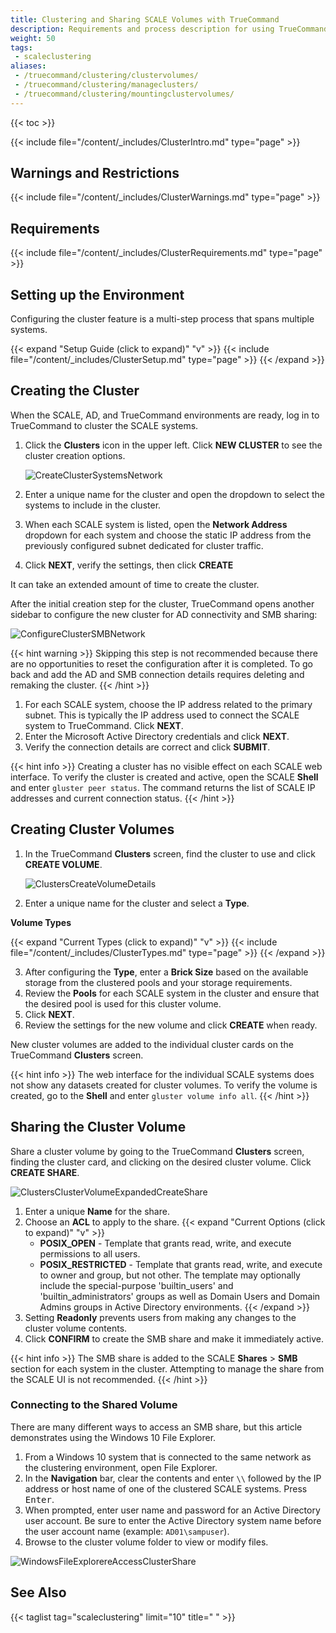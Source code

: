 ```yaml
---
title: Clustering and Sharing SCALE Volumes with TrueCommand
description: Requirements and process description for using TrueCommand to cluster and share data from TrueNAS SCALE systems.
weight: 50
tags:
 - scaleclustering
aliases:
 - /truecommand/clustering/clustervolumes/
 - /truecommand/clustering/manageclusters/
 - /truecommand/clustering/mountingclustervolumes/
---
```


{{< toc >}}

{{< include file="/content/_includes/ClusterIntro.md" type="page" >}}

## Warnings and Restrictions

{{< include file="/content/_includes/ClusterWarnings.md" type="page" >}}

## Requirements

{{< include file="/content/_includes/ClusterRequirements.md" type="page" >}}

## Setting up the Environment

Configuring the cluster feature is a multi-step process that spans multiple systems.

{{< expand "Setup Guide (click to expand)" "v" >}}
{{< include file="/content/_includes/ClusterSetup.md" type="page" >}}
{{< /expand >}}

## Creating the Cluster

When the SCALE, AD, and TrueCommand environments are ready, log in to TrueCommand to cluster the SCALE systems.

1. Click the <span class="iconify" data-icon="mdi:server-network"></span> **Clusters** icon in the upper left. Click **NEW CLUSTER** to see the cluster creation options.

   ![CreateClusterSystemsNetwork](/images/TrueCommand/2.2/CreateClusterSystemsNetwork.png "Network Options for Clustered Systems")

2. Enter a unique name for the cluster and open the dropdown to select the systems to include in the cluster.
3. When each SCALE system is listed, open the **Network Address** dropdown for each system and choose the static IP address from the previously configured subnet dedicated for cluster traffic.
4. Click **NEXT**, verify the settings, then click **CREATE**

It can take an extended amount of time to create the cluster.

After the initial creation step for the cluster, TrueCommand opens another sidebar to configure the new cluster for AD connectivity and SMB sharing:

![ConfigureClusterSMBNetwork](/images/TrueCommand/2.2/ConfigureClusterSMBNetwork.png "Configure Cluster SMB Network")

{{< hint warning >}}
Skipping this step is not recommended because there are no opportunities to reset the configuration after it is completed.
To go back and add the AD and SMB connection details requires deleting and remaking the cluster.
{{< /hint >}}

1. For each SCALE system, choose the IP address related to the primary subnet.
   This is typically the IP address used to connect the SCALE system to TrueCommand.
   Click **NEXT**.
2. Enter the Microsoft Active Directory credentials and click **NEXT**.
3. Verify the connection details are correct and click **SUBMIT**.

{{< hint info >}}
Creating a cluster has no visible effect on each SCALE web interface.
To verify the cluster is created and active, open the SCALE **Shell** and enter `gluster peer status`.
The command returns the list of SCALE IP addresses and current connection status.
{{< /hint >}}

## Creating Cluster Volumes

1. In the TrueCommand **Clusters** screen, find the cluster to use and click **CREATE VOLUME**.
   
   ![ClustersCreateVolumeDetails](/images/TrueCommand/2.2/ClustersCreateVolumeDetails.png "Add Cluster Volume: Details")
   
2. Enter a unique name for the cluster and select a **Type**.

  **Volume Types**

   {{< expand "Current Types (click to expand)" "v" >}}
   {{< include file="/content/_includes/ClusterTypes.md" type="page" >}}
   {{< /expand >}}

3. After configuring the **Type**, enter a **Brick Size** based on the available storage from the clustered pools and your storage requirements.
4. Review the **Pools** for each SCALE system in the cluster and ensure that the desired pool is used for this cluster volume.
5. Click **NEXT**.
6. Review the settings for the new volume and click **CREATE** when ready.

New cluster volumes are added to the individual cluster cards on the TrueCommand **Clusters** screen.

{{< hint info >}}
The web interface for the individual SCALE systems does not show any datasets created for cluster volumes.
To verify the volume is created, go to the **Shell** and enter `gluster volume info all`.
{{< /hint >}}

## Sharing the Cluster Volume

Share a cluster volume by going to the TrueCommand **Clusters** screen, finding the cluster card, and clicking on the desired cluster volume.
Click **CREATE SHARE**.

![ClustersClusterVolumeExpandedCreateShare](/images/TrueCommand/2.2/ClustersClusterVolumeExpandedCreateShare.png "Add Cluster Share")

1. Enter a unique **Name** for the share.
2. Choose an **ACL** to apply to the share.
   {{< expand "Current Options (click to expand)" "v" >}}
   * **POSIX_OPEN** - Template that grants read, write, and execute permissions to all users.
   * **POSIX_RESTRICTED** - Template that grants read, write, and execute to owner and group, but not other. The template may optionally include the special-purpose 'builtin_users' and 'builtin_administrators' groups as well as Domain Users and Domain Admins groups in Active Directory environments.
   {{< /expand >}}
3. Setting **Readonly** prevents users from making any changes to the cluster volume contents.
4. Click **CONFIRM** to create the SMB share and make it immediately active.

{{< hint info >}}
The SMB share is added to the SCALE **Shares** > **SMB** section for each system in the cluster.
Attempting to manage the share from the SCALE UI is not recommended.
{{< /hint >}}

### Connecting to the Shared Volume

There are many different ways to access an SMB share, but this article demonstrates using the Windows 10 File Explorer.

1. From a Windows 10 system that is connected to the same network as the clustering environment, open File Explorer.
2. In the **Navigation** bar, clear the contents and enter `\\` followed by the IP address or host name of one of the clustered SCALE systems. Press <kbd>Enter</kbd>.
3. When prompted, enter user name and password for an Active Directory user account. Be sure to enter the Active Directory system name before the user account name (example: `AD01\sampuser`).
4. Browse to the cluster volume folder to view or modify files.

![WindowsFileExplorereAccessClusterShare](/images/TrueCommand/2.2/WindowsFileExplorereAccessClusterShare.png "Cluster Volume Share Options")

## See Also

{{< taglist tag="scaleclustering" limit="10" title=" " >}}